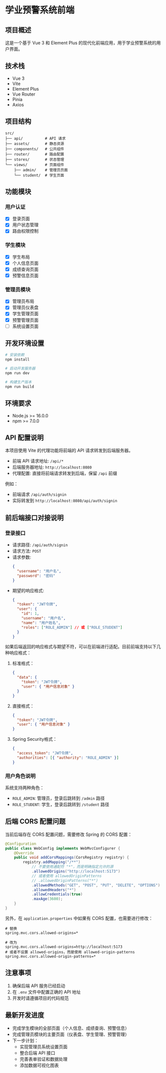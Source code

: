 # 学业预警系统前端

## 项目概述
这是一个基于 Vue 3 和 Element Plus 的现代化前端应用，用于学业预警系统的用户界面。

## 技术栈
- Vue 3
- Vite
- Element Plus
- Vue Router
- Pinia
- Axios

## 项目结构
```
src/
├── api/          # API 请求
├── assets/       # 静态资源
├── components/   # 公共组件
├── router/       # 路由配置
├── stores/       # 状态管理
└── views/        # 页面组件
    ├── admin/    # 管理员页面
    └── student/  # 学生页面
```

## 功能模块

### 用户认证
- [x] 登录页面
- [x] 用户状态管理
- [x] 路由权限控制

### 学生模块
- [x] 学生布局
- [x] 个人信息页面
- [x] 成绩查询页面
- [x] 预警信息页面

### 管理员模块
- [x] 管理员布局
- [x] 管理员仪表盘
- [x] 学生管理页面
- [x] 预警管理页面
- [ ] 系统设置页面

## 开发环境设置
```bash
# 安装依赖
npm install

# 启动开发服务器
npm run dev

# 构建生产版本
npm run build
```

## 环境要求
- Node.js >= 16.0.0
- npm >= 7.0.0

## API 配置说明
本项目使用 Vite 的代理功能将前端的 API 请求转发到后端服务器。

- 前端 API 请求地址: `/api/*`
- 后端服务器地址: `http://localhost:8080`
- 代理配置: 直接将前端请求转发到后端，保留 `/api` 前缀

例如：
- 前端请求 `/api/auth/signin`
- 实际转发到 `http://localhost:8080/api/auth/signin`

## 前后端接口对接说明

### 登录接口
- 请求路径: `/api/auth/signin`
- 请求方法: `POST`
- 请求参数:
  ```json
  {
    "username": "用户名",
    "password": "密码"
  }
  ```
- 期望的响应格式:
  ```json
  {
    "token": "JWT令牌",
    "user": {
      "id": 1,
      "username": "用户名",
      "name": "用户姓名",
      "roles": ["ROLE_ADMIN"] // 或 ["ROLE_STUDENT"]
    }
  }
  ```

如果后端返回的响应格式与期望不符，可以在前端进行适配。目前前端支持以下几种响应格式：

1. 标准格式：
   ```json
   {
     "data": {
       "token": "JWT令牌",
       "user": { "用户信息对象" }
     }
   }
   ```

2. 直接格式：
   ```json
   {
     "token": "JWT令牌",
     "user": { "用户信息对象" }
   }
   ```

3. Spring Security格式：
   ```json
   {
     "access_token": "JWT令牌",
     "authorities": [{ "authority": "ROLE_ADMIN" }]
   }
   ```

### 用户角色说明
系统支持两种角色：
- `ROLE_ADMIN`: 管理员，登录后跳转到 `/admin` 路径
- `ROLE_STUDENT`: 学生，登录后跳转到 `/student` 路径

## 后端 CORS 配置问题
当前后端存在 CORS 配置问题，需要修改 Spring 的 CORS 配置：

```java
@Configuration
public class WebConfig implements WebMvcConfigurer {
    @Override
    public void addCorsMappings(CorsRegistry registry) {
        registry.addMapping("/**")
            // 不要使用通配符 "*"，而是明确指定允许的源
            .allowedOrigins("http://localhost:5173")
            // 或者使用 allowedOriginPatterns
            // .allowedOriginPatterns("*")
            .allowedMethods("GET", "POST", "PUT", "DELETE", "OPTIONS")
            .allowedHeaders("*")
            .allowCredentials(true)
            .maxAge(3600);
    }
}
```

另外，在 `application.properties` 中如果有 CORS 配置，也需要进行修改：

```properties
# 替换
spring.mvc.cors.allowed-origins=*

# 改为
spring.mvc.cors.allowed-origins=http://localhost:5173
# 或者不设置 allowed-origins，而是使用 allowed-origin-patterns
spring.mvc.cors.allowed-origin-patterns=*
```

## 注意事项
1. 确保后端 API 服务已经启动
2. 在 `.env` 文件中配置正确的 API 地址
3. 开发时请遵循项目的代码规范

## 最新开发进度
- 完成学生模块的全部页面（个人信息、成绩查询、预警信息）
- 完成管理员模块的主要页面（仪表盘、学生管理、预警管理）
- 下一步计划：
  - 实现管理员系统设置页面
  - 整合后端 API 接口
  - 完善表单验证和数据处理
  - 添加数据可视化图表
